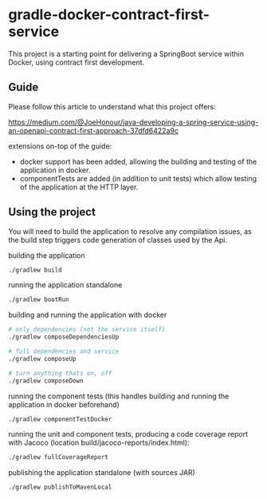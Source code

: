 # gradle-docker-contract-first-service

This project is a starting point for delivering a SpringBoot service within Docker, using contract first development.

## Guide

Please follow this article to understand what this project offers: 

https://medium.com/@JoeHonour/java-developing-a-spring-service-using-an-openapi-contract-first-approach-37dfd6422a9c

extensions on-top of the guide:
- docker support has been added, allowing the building and testing of the application in docker.
- componentTests are added (in addition to unit tests) which allow testing of the application at the HTTP layer.

## Using the project

You will need to build the application to resolve any compilation issues, as the build step triggers code generation of classes used by the Api.

building the application 

```bash
./gradlew build
```

running the application standalone

```bash
./gradlew bootRun
```

building and running the application with docker

```bash
# only dependencies (not the service itself)
./gradlew composeDependenciesUp 

# full dependencies and service
./gradlew composeUp

# turn anything thats on, off
./gradlew composeDown
```

running the component tests (this handles building and running the application in docker beforehand)

```bash
./gradlew componentTestDocker
```

running the unit and component tests, producing a code coverage report with Jacoco (location build/jacoco-reports/index.html): 

```bash
./gradlew fullCoverageReport
```

publishing the application standalone (with sources JAR)

```bash
./gradlew publishToMavenLocal
```





